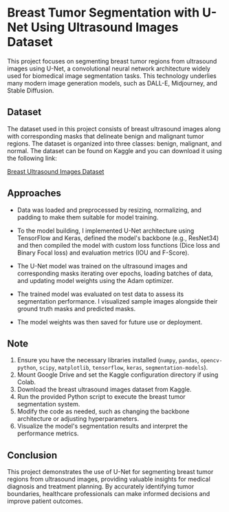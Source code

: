 # Breast Tumor Segmentation with U-Net Using Ultrasound Images Dataset

This project focuses on segmenting breast tumor regions from ultrasound images using U-Net, a convolutional neural network architecture widely used for biomedical image segmentation tasks. This technology underlies many modern image generation models, such as DALL-E, Midjourney, and Stable Diffusion.

## Dataset

The dataset used in this project consists of breast ultrasound images along with corresponding masks that delineate benign and malignant tumor regions. The dataset is organized into three classes: benign, malignant, and normal. The dataset can be found on Kaggle and you can download it using the following link:

[Breast Ultrasound Images Dataset](https://www.kaggle.com/aryashah2k/breast-ultrasound-images-dataset)

## Approaches
- Data was loaded and preprocessed by resizing, normalizing, and padding to make them suitable for model training.

- To the model building, I implemented U-Net architecture using TensorFlow and Keras, defined the model's backbone (e.g., ResNet34) and then compiled the model with custom loss functions (Dice loss and Binary Focal loss) and evaluation metrics (IOU and F-Score).

- The U-Net model was trained on the ultrasound images and corresponding masks iterating over epochs, loading batches of data, and updating model weights using the Adam optimizer.

- The trained model was evaluated on test data to assess its segmentation performance. I visualized sample images alongside their ground truth masks and predicted masks.

- The model weights was then saved for future use or deployment.

## Note 

1. Ensure you have the necessary libraries installed (`numpy`, `pandas`, `opencv-python`, `scipy`, `matplotlib`, `tensorflow`, `keras`, `segmentation-models`).
2. Mount Google Drive and set the Kaggle configuration directory if using Colab.
3. Download the breast ultrasound images dataset from Kaggle.
4. Run the provided Python script to execute the breast tumor segmentation system.
5. Modify the code as needed, such as changing the backbone architecture or adjusting hyperparameters.
6. Visualize the model's segmentation results and interpret the performance metrics.

## Conclusion

This project demonstrates the use of U-Net for segmenting breast tumor regions from ultrasound images, providing valuable insights for medical diagnosis and treatment planning. By accurately identifying tumor boundaries, healthcare professionals can make informed decisions and improve patient outcomes.

